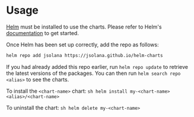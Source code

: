 # Usage

[Helm](https://helm.sh) must be installed to use the charts.  Please refer to
Helm's [documentation](https://helm.sh/docs) to get started.

Once Helm has been set up correctly, add the repo as follows:

  ```sh
  helm repo add jsolana https://jsolana.github.io/helm-charts
  ```

If you had already added this repo earlier, run `helm repo update` to retrieve
the latest versions of the packages.  You can then run `helm search repo
<alias>` to see the charts.

To install the `<chart-name>` chart:
    ```sh
    helm install my-<chart-name> <alias>/<chart-name>
    ```

To uninstall the chart:
    ```sh
    helm delete my-<chart-name>
    ```
